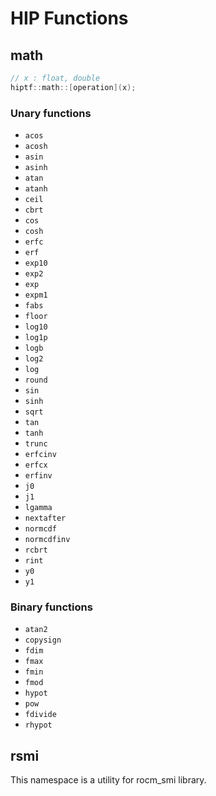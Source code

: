 # HIP Functions
## math
```cpp
// x : float, double
hiptf::math::[operation](x);
```

### Unary functions

- `acos`
- `acosh`
- `asin`
- `asinh`
- `atan`
- `atanh`
- `ceil`
- `cbrt`
- `cos`
- `cosh`
- `erfc`
- `erf`
- `exp10`
- `exp2`
- `exp`
- `expm1`
- `fabs`
- `floor`
- `log10`
- `log1p`
- `logb`
- `log2`
- `log`
- `round`
- `sin`
- `sinh`
- `sqrt`
- `tan`
- `tanh`
- `trunc`
- `erfcinv`
- `erfcx`
- `erfinv`
- `j0`
- `j1`
- `lgamma`
- `nextafter`
- `normcdf`
- `normcdfinv`
- `rcbrt`
- `rint`
- `y0`
- `y1`

### Binary functions

- `atan2`
- `copysign`
- `fdim`
- `fmax`
- `fmin`
- `fmod`
- `hypot`
- `pow`
- `fdivide`
- `rhypot`


## rsmi

This namespace is a utility for rocm_smi library.
